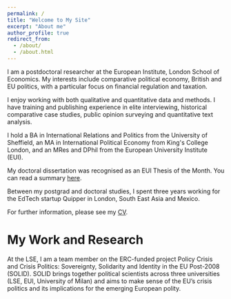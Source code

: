 ```yaml
---
permalink: /
title: "Welcome to My Site"
excerpt: "About me"
author_profile: true
redirect_from: 
  - /about/
  - /about.html
---
```


I am a postdoctoral researcher at the European Institute, London School of Economics. My interests include comparative political economy, British and EU politics, with a particular focus on financial regulation and taxation. 

I enjoy working with both qualitative and quantitative data and methods. I have training and publishing experience in elite interviewing, historical comparative case studies, public opinion surveying and quantitative text analysis.     

I hold a BA in International Relations and Politics from the University of Sheffield, an MA in International Political Economy from King's College London, and an MRes and DPhil from the European University Institute (EUI).

My doctoral dissertation was recognised as an EUI Thesis of the Month. You can read a summary [here](https://cadmus.eui.eu/handle/1814/68560 "Thesis of the Month"). 

Between my postgrad and doctoral studies, I spent three years working for the EdTech startup Quipper in London, South East Asia and Mexico.

For further information, please see my [CV](https://www.joeganderson.net/cv/ "CV").

My Work and Research
======

At the LSE, I am a team member on the ERC-funded project Policy Crisis and Crisis Politics: Sovereignty, Solidarity and Identity in the EU Post-2008 (SOLID). SOLID brings together political scientists across three universities (LSE, EUI, University of Milan) and aims to make sense of the EU’s crisis politics and its implications for the emerging European polity.
